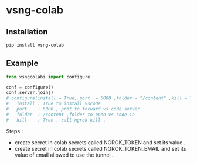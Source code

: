 # vsng-colab


## Installation

```bash
pip install vsng-colab
```

## Example

```python
from vsngcolabi import configure

conf = configure()
conf.server.join()
# configure(install = True, port  = 5000 ,folder = "/content" ,kill = True ) : 
#   install : True to install vscode 
#   port    : 5000 , prot to forward vs code server
#   folder  : /content ,folder to open vs code in 
#   kill    : True , call ngrok kill .
```

Steps  : 
*   create secret in colab secrets called NGROK_TOKEN and set its value .
*   create secret in colab secrets called NGROK_TOKEN_EMAIL and set its value of email allowed to use the tunnel .

